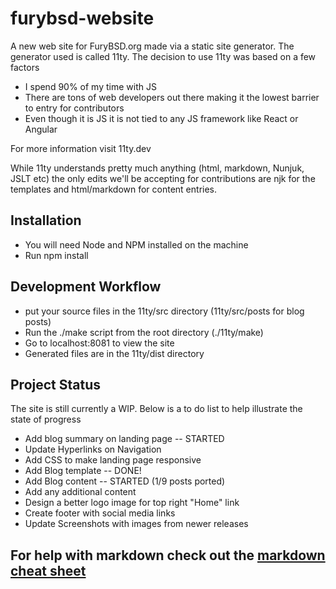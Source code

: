 # furybsd-website

A new web site for FuryBSD.org made via a static site generator. The generator used is called 11ty. The decision to use 11ty was based on a few factors

- I spend 90% of my time with JS
- There are tons of web developers out there making it the lowest barrier to entry for contributors
- Even though it is JS it is not tied to any JS framework like React or Angular

For more information visit 11ty.dev

While 11ty understands pretty much anything (html, markdown, Nunjuk, JSLT etc) the only edits we'll be accepting for contributions are njk for the templates and html/markdown for content entries.

## Installation

- You will need Node and NPM installed on the machine
- Run npm install

## Development Workflow
- put your source files in the 11ty/src directory (11ty/src/posts for blog posts)
- Run the ./make script from the root directory (./11ty/make)
- Go to localhost:8081 to view the site
- Generated files are in the 11ty/dist directory

## Project Status
The site is still currently a WIP. Below is a to do list to help illustrate the state of progress

- Add blog summary on landing page -- STARTED
- Update Hyperlinks on Navigation
- Add CSS to make landing page responsive 
- Add Blog template -- DONE!
- Add Blog content -- STARTED (1/9 posts ported)
- Add any additional content
- Design a better logo image for top right "Home" link
- Create footer with social media links
- Update Screenshots with images from newer releases

## For help with markdown check out the [markdown cheat sheet](https://www.markdownguide.org/cheat-sheet/)
